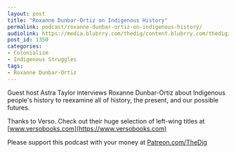 ```yaml
---
layout: post
title: "Roxanne Dunbar-Ortiz on Indigenous History"
permalink: podcast/roxanne-dunbar-ortiz-on-indigenous-history/
audiolink: https://media.blubrry.com/thedig/content.blubrry.com/thedig/The_Dig-EP_216-Dunbar-Ortiz.mp3
post_id: 1350
categories: 
- Colonialism
- Indigenous Struggles
tags: 
- Roxanne Dunbar-Ortiz
---
```


Guest host Astra Taylor interviews Roxanne Dunbar-Ortiz about Indigenous people's history to reexamine all of history, the present, and our possible futures.

Thanks to Verso. Check out their huge selection of left-wing titles at 
[www.versobooks.com](https://www.versobooks.com)

Please support this podcast with your money at 
[Patreon.com/TheDig](https://Patreon.com/TheDig)